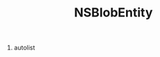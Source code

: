 ﻿---
uid: crmscript_ref_NSBlobEntity
title: NSBlobEntity
intellisense: Void.NSBlobEntity
keywords: NSBlobEntity
so.topic: reference
---



1. autolist 

